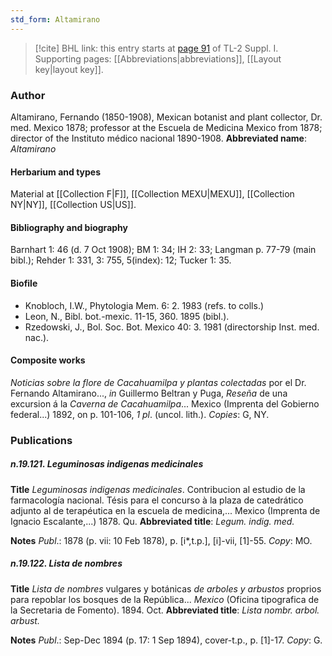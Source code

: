 ```yaml
---
std_form: Altamirano
---
```


> [!cite] BHL link: this entry starts at [page 91](https://www.biodiversitylibrary.org/page/33264818) of TL-2 Suppl. I.
> Supporting pages: [[Abbreviations|abbreviations]], [[Layout key|layout key]].

### Author

Altamirano, Fernando (1850-1908), Mexican botanist and plant collector, Dr. med. Mexico 1878; professor at the Escuela de Medicina Mexico from 1878; director of the Instituto médico nacional 1890-1908. 
**Abbreviated name**: *Altamirano*

#### Herbarium and types

Material at [[Collection F|F]], [[Collection MEXU|MEXU]], [[Collection NY|NY]], [[Collection US|US]].

#### Bibliography and biography

Barnhart 1: 46 (d. 7 Oct 1908); BM 1: 34; IH 2: 33; Langman p. 77-79 (main bibl.); Rehder 1: 331, 3: 755, 5(index): 12; Tucker 1: 35.

#### Biofile

- Knobloch, I.W., Phytologia Mem. 6: 2. 1983 (refs. to colls.)
- Leon, N., Bibl. bot.-mexic. 11-15, 360. 1895 (bibl.).
- Rzedowski, J., Bol. Soc. Bot. Mexico 40: 3. 1981 (directorship Inst. med. nac.).

#### Composite works

*Noticias sobre la flore de Cacahuamilpa y plantas colectadas* por el Dr. Fernando Altamirano..., *in* Guillermo Beltran y Puga, *Reseña* de una excursion á la *Caverna de Cacahuamilpa*... Mexico (Imprenta del Gobierno federal...) 1892, on p. 101-106, *1 pl*. (uncol. lith.). *Copies*: G, NY.

### Publications

##### n.19.121. Leguminosas indigenas medicinales

**Title**
*Leguminosas indigenas medicinales*. Contribucion al estudio de la farmacología nacional. Tésis para el concurso à la plaza de catedrático adjunto al de terapéutica en la escuela de medicina,... Mexico (Imprenta de Ignacio Escalante,...) 1878. Qu.
**Abbreviated title**: *Legum. indig. med.*

**Notes**
*Publ*.: 1878 (p. vii: 10 Feb 1878), p. \[i\*,t.p.\], \[i\]-vii, \[1\]-55. *Copy*: MO.

##### n.19.122. Lista de nombres

**Title**
*Lista de nombres* vulgares y botánicas *de arboles y arbustos* proprios para repoblar los bosques de la República... *Mexico* (Oficina tipografica de la Secretaria de Fomento). 1894. Oct.
**Abbreviated title**: *Lista nombr. arbol. arbust.*

**Notes**
*Publ*.: Sep-Dec 1894 (p. 17: 1 Sep 1894), cover-t.p., p. \[1\]-17. *Copy*: G.

